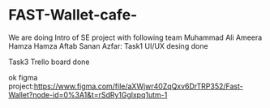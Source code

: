 # FAST-Wallet-cafe-

We are doing Intro of SE project with following team
Muhammad Ali
Ameera Hamza
Hamza Aftab
Sanan Azfar: Task1 UI/UX desing done

Task3
Trello board done

ok
figma project:https://www.figma.com/file/aXWjwr40ZqQxv6DrTRP352/Fast-Wallet?node-id=0%3A1&t=rSdRy1Gglxpq1utm-1
